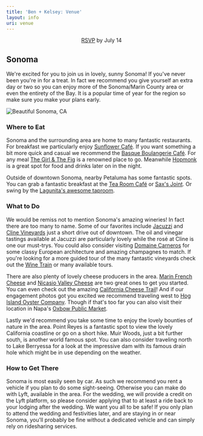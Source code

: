 ```yaml
---
title: 'Ben + Kelsey: Venue'
layout: info
uri: venue
---
```


<center><a href="/rsvp">RSVP</a> by July 14</center>

## Sonoma

We're excited for you to join us in lovely, sunny Sonoma! If you've never been you're in for a treat. In fact we recommend you give yourself an extra day or two so you can enjoy more of the Sonoma/Marin County area or even the entirety of the Bay. It is a popular time of year for the region so make sure you make your plans early.

![Beautiful Sonoma, CA](/images/sonoma.jpg "Beautiful Sonoma, CA")

### Where to Eat

Sonoma and the surrounding area are home to many fantastic restaurants. For breakfast we particularly enjoy [Sunflower Caf&#233;](http://www.sonomasunflower.com/). If you want something a bit more quick and casual we recommend the [Basque Boulangerie Caf&#233;](http://www.basqueboulangerie.com/). For any meal [The Girl & The Fig](https://www.thegirlandthefig.com/) is a renowned place to go. Meanwhile [Hopmonk](https://www.hopmonk.com/sonoma/) is a great spot for food and drinks later on in the night.

Outside of downtown Sonoma, nearby Petaluma has some fantastic spots. You can grab a fantastic breakfast at the [Tea Room Caf&#233;](http://www.tearoomcafe.com/) or [Sax's Joint](https://www.saxsjoint.com/). Or swing by the [Lagunita's awesome taproom](https://lagunitas.com/taproom/petaluma).

### What to Do

We would be remiss not to mention Sonoma's amazing wineries! In fact there are too many to name. Some of our favorites include [Jacuzzi](https://www.jacuzziwines.com/) and [Cline Vineyards](https://clinecellars.com/) just a short drive out of downtown. The oil and vinegar tastings available at Jacuzzi are particularly lovely while the ros&#233; at Cline is one our must-trys. You could also consider visiting [Domaine Carneros](https://www.domainecarneros.com/) for some classy European architecture and amazing champagnes to match. If you're looking for a more guided tour of the many fantastic vineyards check out the [Wine Train](https://www.winetrain.com/) or many available tours.

There are also plenty of lovely cheese producers in the area. [Marin French Cheese](https://marinfrenchcheese.com/) and [Nicasio Valley Cheese](https://nicasiocheese.com/) are two great ones to get you started. You can even check out the amazing [California Cheese Trail](http://cheesetrail.org/)! And if our engagement photos got you excited we recommend traveling west to [Hog Island Oyster Company](https://hogislandoysters.com/). Though if that's too far you can also visit their location in Napa's [Oxbow Public Market](https://oxbowpublicmarket.com/).

Lastly we'd recommend you take some time to enjoy the lovely bounties of nature in the area. Point Reyes is a fantastic spot to view the lovely California coastline or go on a short hike. Muir Woods, just a bit further south, is another world famous spot. You can also consider traveling north to Lake Berryessa for a look at the impressive dam with its famous drain hole which might be in use depending on the weather.

### How to Get There

Sonoma is most easily seen by car. As such we recommend you rent a vehicle if you plan to do some sight-seeing. Otherwise you can make do with Lyft, available in the area. For the wedding, we will provide a credit on the Lyft platform, so please consider applying that to at least a ride back to your lodging after the wedding. We want you all to be safe! If you only plan to attend the wedding and festivities later, and are staying in or near Sonoma, you'll probably be fine without a dedicated vehicle and can simply rely on ridesharing services.